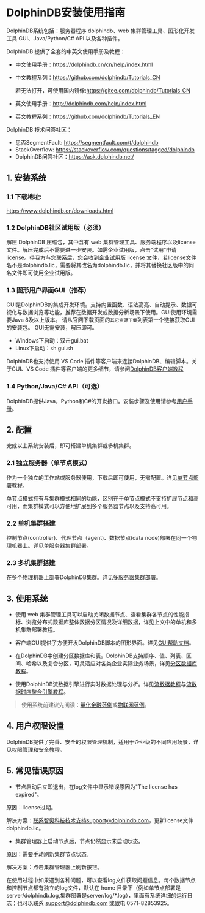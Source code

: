 # DolphinDB安装使用指南

DolphinDB系统包括：服务器程序 dolphindb、web 集群管理工具、图形化开发工具 GUI、Java/Python/C# API 以及各种插件。

DolphinDB 提供了全套的中英文使用手册及教程：
- 中文使用手册：https://dolphindb.cn/cn/help/index.html 
- 中文教程系列：https://github.com/dolphindb/Tutorials_CN 

    若无法打开，可使用国内镜像:https://gitee.com/dolphindb/Tutorials_CN 
- 英文使用手册：http://dolphindb.com/help/index.html
- 英文教程系列：https://github.com/dolphindb/Tutorials_EN

DolphinDB 技术问答社区：
- 思否SegmentFault: https://segmentfault.com/t/dolphindb
- StackOverflow: https://stackoverflow.com/questions/tagged/dolphindb
- DolphinDB问答社区：https://ask.dolphindb.net/

## 1. 安装系统

### 1.1 下载地址: 

https://www.dolphindb.cn/downloads.html

### 1.2 DolphinDB社区试用版（必须）

解压 DolphinDB 压缩包，其中含有 web 集群管理工具、服务端程序以及license 文件。解压完成后不需要进一步安装。如需企业试用版，点击“试用”申请 license。待我方与您联系后，您会收到企业试用版 license 文件，若license文件名不是dolphindb.lic，需要将其改名为dolphindb.lic，并将其替换社区版中的同名文件即可使用企业试用版。

### 1.3 图形用户界面GUI（推荐）

GUI是DolphinDB的集成开发环境。支持内置函数、语法高亮、自动提示、数据可视化与数据浏览等功能，推荐在数据开发或数据分析场景下使用。GUI使用环境需要Java 8及以上版本。
请从官网下载页面的`其它资源下载`列表第一个链接获取GUI的安装包。 GUI无需安装，解压即可。
* Windows下启动：双击gui.bat
* Linux下启动：sh gui.sh

DolphinDB也支持使用 VS Code 插件等客户端来连接DolphinDB、编辑脚本。关于GUI、VS Code 插件等客户端的更多细节，请参阅[DolphinDB客户端教程](./client_tool_tutorial.md)

### 1.4 Python/Java/C# API（可选）

DolphinDB提供Java，Python和C#的开发接口。安装步骤及使用请参考[用户手册](https://www.dolphindb.cn/cn/help/ProgrammingAPIs/ProgrammingAPIs.html)。

## 2. 配置

完成以上系统安装后，即可搭建单机集群或多机集群。

### 2.1 独立服务器（单节点模式）

作为一个独立的工作站或服务器使用，下载后即可使用，无需配置。详见[单节点部署教程](./standalone_server.md)。

单节点模式拥有与集群模式相同的功能，区别在于单节点模式不支持扩展节点和高可用，而集群模式可以方便地扩展到多个服务器节点以及支持高可用。

### 2.2 单机集群搭建

控制节点(controller)、代理节点（agent)、数据节点(data node)部署在同一个物理机器上。详见[单服务器集群部署](single_machine_cluster_deploy.md)。

### 2.3 多机集群搭建

在多个物理机器上部署DolphinDB集群。详见[多服务器集群部署](./multi_machine_cluster_deployment.md)。

## 3. 使用系统

- 使用 web 集群管理工具可以启动关闭数据节点、查看集群各节点的性能指标、浏览分布式数据库整体数据分区情况及详细数据，详见上文中的单机和多机集群部署教程。

- 客户端GUI提供了方便开发DolphinDB脚本的图形界面。详见[GUI帮助文档](https://www.dolphindb.cn/cn/gui/)。

- 在DolphinDB中创建分区数据库和表。DolphinDB支持顺序、值、列表、区间、哈希以及复合分区，可灵活应对各类企业实际业务场景，详见[分区数据库教程](./database.md)。

- 使用DolphinDB流数据引擎进行实时数据处理与分析。详见[流数据教程](streaming_tutorial.md)与[流数据时序聚合引擎教程](./stream_aggregator.md)。

> 使用系统前建议先阅读：[量化金融范例](./quant_finance_examples.md)或[物联网范例](./iot_examples.md)。

## 4. 用户权限设置

DolphinDB提供了完善、安全的权限管理机制，适用于企业级的不同应用场景，详见[权限管理和安全教程](./ACL_and_Security.md)。

## 5. 常见错误原因

- 节点启动后立即退出，在log文件中显示错误原因为"The license has expired"。

原因：license过期。

解决方案：联系智臾科技技术支持support@dolphindb.com，更新license文件dolphindb.lic。

- 集群管理器上启动节点后，节点仍然显示未启动状态。

原因：需要手动刷新集群节点状态。

解决方案：点击集群管理器上刷新按钮。

在使用过程中如果遇到各种问题，可以查看log文件获取问题信息。每个数据节点和控制节点都有独立的log文件，默认在 home 目录下（例如单节点部署是server/dolphindb.log,集群部署是server/log/*.log），里面有系统详细的运行日志；也可以联系 support@dolphindb.com 或致电 0571-82853925。

